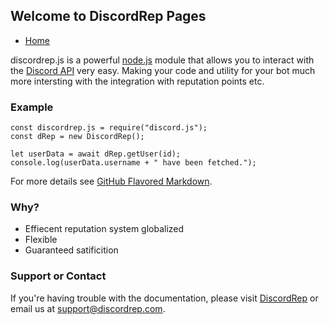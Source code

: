## Welcome to DiscordRep Pages

* [Home](/readme.md)



discordrep.js is a powerful [node.js](https://nodejs.org/) module that allows you to interact with the [Discord API](https://discordapp.com/developers/docs/intro) very easy. Making your code and utility for your bot much more intersting with the integration with reputation points etc.

### Example

```node
const discordrep.js = require("discord.js");
const dRep = new DiscordRep();

let userData = await dRep.getUser(id);
console.log(userData.username + " have been fetched.");
```

For more details see [GitHub Flavored Markdown](https://guides.github.com/features/mastering-markdown/).

### Why?

* Effiecent reputation system globalized
* Flexible
* Guaranteed satificition

### Support or Contact

If you're having trouble with the documentation, please visit [DiscordRep](https://discordrep.com) or email us at support@discordrep.com.
